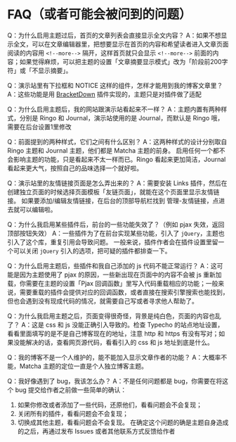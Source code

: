 # FAQ（或者可能会被问到的问题）

Q：为什么启用主题过后，首页的文章列表会直接显示全文内容？
A：如果不想显示全文，可以在文章编辑器里，把想要显示在首页的内容和希望读者进入文章页面阅读的内容用 `<!--more-->` 隔开，这样首页就只会显示 `<!--more-->` 前面的内容；如果觉得麻烦，可以把主题的设置「文章摘要显示模式」改为「阶段前200字符」或「不显示摘要」。

Q：演示站里有下拉框和 NOTICE 这样的组件，怎样才能用到我的博客文章里？
A：这些功能是用 [BracketDown](https://github.com/BigCoke233/typecho-plugin-BracketDown) 插件实现的，主题只是对插件做了适配

Q：为什么启用主题后，我的网站跟演示站看起来不一样？
A：主题内置有两种样式，分别是 Ringo 和 Journal，演示站使用的是 Journal，而默认是 Ringo 哦，需要在后台设置1里修改

Q：前面提到的两种样式，它们之间有什么区别？
A：这两种样式的设计分别取自 Ringo 主题和 Journal 主题，他们都是 Matcha 主题的前身。
启用任何一个都不会影响主题的功能，只是看起来不太一样而已。Ringo 看起来更加简洁，Journal 看起来更大气，按照自己的品味选择一个就好啦。

Q：演示站里的友情链接页面是怎么弄出来的？
A：需要安装 Links 插件，然后在创建独立页面的时候选择页面模板「友链页面」，就能在这个页面里显示友情链接。
如果要添加/编辑友情链接，在后台的顶部导航栏找到 管理-友情链接，点进去就可以编辑啦。

Q：为什么我启用某些插件后，前台的一些功能失效了？（例如 pjax 失效，返回顶部按钮失效）
A：一些插件为了在前台实现某些功能，引入了 `jQuery`，主题也引入了这个库，重复引用会导致问题。
一般来说，插件作者会在插件设置里留一个可以关闭 `jQuery` 引入的选项，把可疑的插件都排查一下。

Q：为什么启用主题后，些插件和我自己添加的 js 代码不能正常运行？
A：这可能是因为主题使用了 pjax 的原因，一些新出现在页面中的内容不会被 js 重新加载，你需要在主题的设置「Pjax 回调函数」里写入代码重载相应的功能；一般来说，需要重载的插件会提供对应的回调函数，或者直接在搜索引擎搜索也能找到，但也会遇到没有现成代码的情况，就需要自己写或者寻求他人帮助了。

Q：为什么我启用主题之后，页面变得很奇怪，背景是纯白色，页面的内容也乱了？
A：这是 css 和 js 没能正确引入导致的。检查 Typecho 的站点地址设置，看看里面填写的是不是自己博客现在的地址，注意 http 和 https 有没有写对；如果没能解决的话，查看网页源代码，看看引入的 css 和 js 地址到底是什么。

Q：我的博客不是一个人维护的，能不能加入显示文章作者的功能？
A：大概率不能，Matcha 主题的定位一直是个人独立博客主题。

Q：我好像遇到了 bug，我该怎么办？
A：不是任何问题都是 bug，你需要在将这个 bug 提交给作者之前做一些简单的确认：
1. 如果你修改或者添加了一些代码，还原他们，看看问题会不会复现；
2. 关闭所有的插件，看看问题会不会复现；
3. 切换成其他主题，看看问题会不会复现。
在确定这个问题的确是主题自身造成的之后，再通过发布 Issues 或者其他联系方式反馈给作者